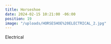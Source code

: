 ```yaml
---
title: Horseshoe
date: 2024-02-15 10:21:00 -06:00
position: 19
image: "/uploads/HORSESHOE%20ELECTRICAL_2.jpg"
---
```


Electrical